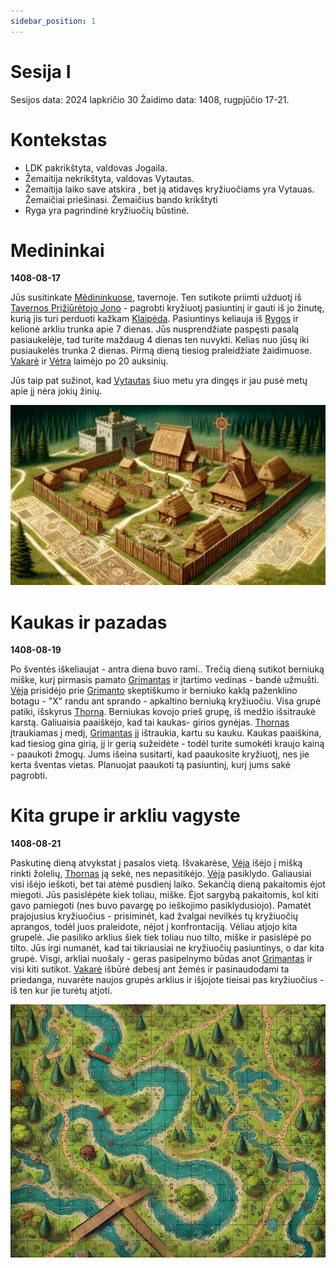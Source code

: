 ```yaml
---
sidebar_position: 1
---
```


# Sesija I

Sesijos data: 2024 lapkričio 30
Žaidimo data: 1408, rugpjūčio 17-21.

# Kontekstas

- LDK pakrikštyta, valdovas Jogaila.
- Žemaitija nekrikštyta, valdovas Vytautas.
- Žemaitija laiko save atskira , bet ją atidavęs kryžiuočiams yra Vytauas. Žemaičiai priešinasi. Žemaičius bando krikštyti
- Ryga yra pagrindinė kryžiuočių būstinė.

# Medininkai
**1408-08-17**

Jūs susitinkate [Mẽdininkuose](../locations/Medininkai), tavernoje. Ten sutikote priimti užduotį iš [Tavernos Prižiūrėtojo Jono](../characters/Tavernos-Priziuretojas-Jonas) - pagrobti kryžiuotį pasiuntinį ir gauti iš jo žinutę, kurią jis turi perduoti kažkam [Klaipėda](../locations/Klaipėda). Pasiuntinys keliauja iš [Rygos](../locations/Ryga) ir kelionė arkliu trunka apie 7 dienas. Jūs nusprendžiate paspęsti pasalą pasiaukelėje, tad turite maždaug 4 dienas ten nuvykti. Kelias nuo jūsų iki pusiaukelės trunka 2 dienas. Pirmą dieną tiesiog praleidžiate žaidimuose.  [Vakarė](../group/Vakare) ir [Vėtra](../group/Vetra) laimėjo po 20 auksinių. 

Jūs taip pat sužinot, kad [Vytautas](../characters/Vytautas) šiuo metu yra dingęs ir jau pusė metų apie jį nėra jokių žinių. 

![](img/Medininkai.jpg)

# Kaukas ir pazadas
**1408-08-19**

Po šventės iškeliaujat - antra diena buvo rami..
Trečią dieną sutikot berniuką miške, kurį pirmasis pamato [Grimantas](../group/Grimantas-StoneFist) ir įtartimo vedinas - bandė užmušti. [Vėja](../group/Veja-Laume-Vilke) prisidėjo prie [Grimanto](../group/Grimantas-StoneFist) skeptiškumo ir berniuko kaklą paženklino botagu - "X" randu ant sprando - apkaltino berniuką kryžiuočiu. Visa grupė patiki, išskyrus [Thorną](../group/Thorn-Shagar). Berniukas kovojo prieš grupę, iš medžio išsitraukė karstą. Galiuaisia paaiškėjo, kad tai kaukas- girios gynėjas. [Thornas](../group/Thorn-Shagar) įtraukiamas į medį, [Grimantas](../group/Grimantas-StoneFist) jį ištraukia, kartu su kauku. Kaukas paaiškina, kad tiesiog gina girią, jį ir gerią sužeidėte - todėl turite sumokėti kraujo kainą - paaukoti žmogų. Jums išeina susitarti, kad paaukosite kryžiuotį, nes jie kerta šventas vietas. Planuojat paaukoti tą pasiuntinį, kurį jums sakė pagrobti.

# Kita grupe ir arkliu vagyste
**1408-08-21**

Paskutinę dieną atvykstat į pasalos vietą. Išvakarėse, [Vėja](../group/Veja-Laume-Vilke) išėjo į mišką rinkti žolelių, [Thornas](../group/Thorn-Shagar) ją sekė, nes nepasitikėjo. [Vėja](../group/Veja-Laume-Vilke) pasiklydo. Galiausiai visi išėjo ieškoti, bet tai atėmė pusdienį laiko. Sekančią dieną pakaitomis ėjot miegoti. Jūs pasislėpėte kiek toliau, miške. Ėjot sargybą pakaitomis, kol kiti gavo pamiegoti (nes buvo pavargę po ieškojimo pasiklydusiojo). Pamatėt prajojusius kryžiuočius - prisiminėt, kad žvalgai nevilkės tų kryžiuočių aprangos, todėl juos praleidote, nėjot į konfrontaciją. Vėliau atjojo kita grupelė. Jie pasiliko arklius šiek tiek toliau nuo tilto, miške ir pasislėpė po tilto. Jūs irgi numanėt, kad tai tikriausiai ne kryžiuočių pasiuntinys, o dar kita grupė. Visgi, arkliai nuošaly - geras pasipelnymo būdas anot [Grimantas](../group/Grimantas-StoneFist) ir visi kiti sutikot. [Vakarė](../group/Vakare) išbūrė debesį ant žemės ir pasinaudodami ta priedanga, nuvarėte naujos grupės arklius ir išjojote tieisai pas kryžiuočius - iš ten kur jie turėtų atjoti.
 
![](img/Riverroad.jpg)